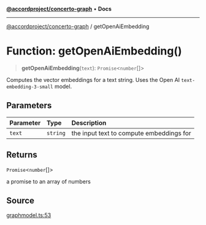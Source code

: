 [**@accordproject/concerto-graph**](../README.md) • **Docs**

***

[@accordproject/concerto-graph](../globals.md) / getOpenAiEmbedding

# Function: getOpenAiEmbedding()

> **getOpenAiEmbedding**(`text`): `Promise`\<`number`[]\>

Computes the vector embeddings for a text string.
Uses the Open AI `text-embedding-3-small` model.

## Parameters

| Parameter | Type | Description |
| :------ | :------ | :------ |
| `text` | `string` | the input text to compute embeddings for |

## Returns

`Promise`\<`number`[]\>

a promise to an array of numbers

## Source

[graphmodel.ts:53](https://github.com/accordproject/lab-concerto-graph/blob/cefc9be4fd1dac498d9d3b8abf33d069293dcc53/src/graphmodel.ts#L53)
